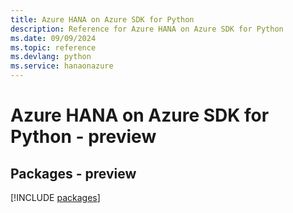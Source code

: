 ```yaml
---
title: Azure HANA on Azure SDK for Python
description: Reference for Azure HANA on Azure SDK for Python
ms.date: 09/09/2024
ms.topic: reference
ms.devlang: python
ms.service: hanaonazure
---
```

# Azure HANA on Azure SDK for Python - preview
## Packages - preview
[!INCLUDE [packages](hana-on-azure-index.md)]